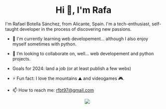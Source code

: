 <h1 align="center">Hi 👋, I'm Rafa</h1>

I'm Rafael Botella Sánchez, from Alicante, Spain. I'm a tech-enthusiast, self-taught developer in the process of discovering new passions.

- 🤔 I'm currently learning web developement... although I also enjoy myself sometimes with python.
- 👯 I’m looking to collaborate on, well... web developement and python projects.
- Goals for 2024: land a job (or at least publish a few webs)
- ⚡ Fun fact: I love the mountains ⛰️ and videogames 🎮.
- 📫 How to reach me: rfbt97@gmail.com

  <p align="center"><img src="https://github-readme-stats.vercel.app/api/top-langs/?username=rafabo7&layout=compact&hide=TSQL&theme=chartreuse-dark"></p>

##

<!--
**rafabo7/rafabo7** is a ✨ _special_ ✨ repository because its `README.md` (this file) appears on your GitHub profile.

Here are some ideas to get you started:

- 🔭 I’m currently working on ...
- 🌱 I’m currently learning ...
- 👯 I’m looking to collaborate on ...
- 🤔 I’m looking for help with ...
- 💬 Ask me about ...
- 📫 How to reach me: ...
- 😄 Pronouns: ...
- ⚡ Fun fact: ...
-->
